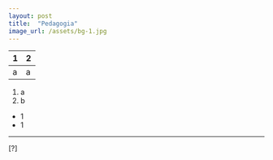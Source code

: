 ```yaml
---
layout: post
title:  "Pedagogia"
image_url: /assets/bg-1.jpg
---
```


| 1 | 2 |
| - | - |
| a | a |

1. a
2. b

- 1
- 1
 ---
[?] 